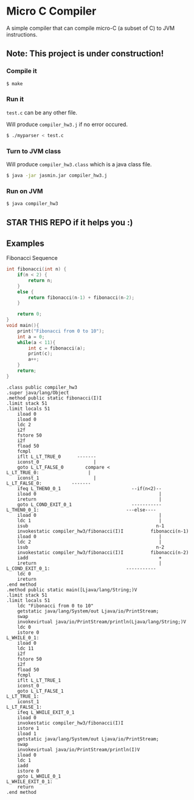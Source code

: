 # Micro C Compiler

A simple compiler that can compile micro-C (a subset of C) to JVM instructions.

## Note: This project is under construction!

### Compile it

```bash
$ make 
```

### Run it

```test.c``` can be any other file.

Will produce ```compiler_hw3.j``` if no error occured.

```bash
$ ./myparser < test.c 
```

### Turn to JVM class

Will produce ```compiler_hw3.class``` which is a java class file.
```bash
$ java -jar jasmin.jar compiler_hw3.j
```

### Run on JVM
```bash
$ java compiler_hw3
```

## STAR THIS REPO if it helps you :)

## Examples

Fibonacci Sequence

```C
int fibonacci(int n) {
	if(n < 2) {
		return n;
	}
	else {
		return fibonacci(n-1) + fibonacci(n-2);
	}

	return 0;
}
void main(){
    print("Fibonacci from 0 to 10");
    int a = 0;
    while(a < 11){
        int c = fibonacci(a);
        print(c);
        a++;
    }
    return;
}
```

```
.class public compiler_hw3
.super java/lang/Object
.method public static fibonacci(I)I
.limit stack 51
.limit locals 51
	iload 0
	iload 0
	ldc 2
	i2f
	fstore 50
	i2f
	fload 50
	fcmpl
	iflt L_LT_TRUE_0      -------
	iconst_0                    |
	goto L_LT_FALSE_0        compare < 
L_LT_TRUE_0:                  |
	iconst_1                    |
L_LT_FALSE_0:           -------
	ifeq L_THEN0_0_1                          --if(n<2)--
	iload 0                                             |
	ireturn                                             |
	goto L_COND_EXIT_0_1                      -----------
L_THEN0_0_1:                                ---else----
	iload 0                                             |
	ldc 1                                               |
	isub                                               n-1
	invokestatic compiler_hw3/fibonacci(I)I          fibonacci(n-1)
	iload 0                                             |
	ldc 2                                               |
	isub                                               n-2
	invokestatic compiler_hw3/fibonacci(I)I          fibonacci(n-2)
	iadd                                                +
	ireturn                                             |
L_COND_EXIT_0_1:                            -----------
	ldc 0
	ireturn
.end method
.method public static main([Ljava/lang/String;)V
.limit stack 51
.limit locals 51
	ldc "Fibonacci from 0 to 10"
	getstatic java/lang/System/out Ljava/io/PrintStream;
	swap
	invokevirtual java/io/PrintStream/println(Ljava/lang/String;)V
	ldc 0
	istore 0
L_WHILE_0_1:
	iload 0
	ldc 11
	i2f
	fstore 50
	i2f
	fload 50
	fcmpl
	iflt L_LT_TRUE_1
	iconst_0
	goto L_LT_FALSE_1
L_LT_TRUE_1:
	iconst_1
L_LT_FALSE_1:
	ifeq L_WHILE_EXIT_0_1
	iload 0
	invokestatic compiler_hw3/fibonacci(I)I
	istore 1
	iload 1
	getstatic java/lang/System/out Ljava/io/PrintStream;
	swap
	invokevirtual java/io/PrintStream/println(I)V
	iload 0
	ldc 1
	iadd
	istore 0
	goto L_WHILE_0_1
L_WHILE_EXIT_0_1:
	return
.end method
```
